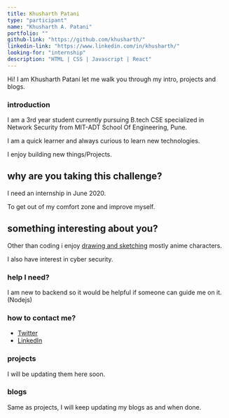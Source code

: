 ```yaml
---
title: Khusharth Patani
type: "participant"
name: "Khusharth A. Patani"
portfolio: ""
github-link: "https://github.com/khusharth/"
linkedin-link: "https://www.linkedin.com/in/khusharth/"
looking-for: "internship"
description: "HTML | CSS | Javascript | React"
---
```


Hi! I am Khusharth Patani let me walk you through my intro, projects and blogs.

### introduction

I am a 3rd year student currently pursuing B.tech CSE specialized in Network Security from MIT-ADT School Of Engineering, Pune.

I am a quick learner and always curious to learn new technologies.

I enjoy building new things/Projects. 

## why are you taking this challenge?

I need an internship in June 2020.

To get out of my comfort zone and improve myself.

## something interesting about you?

Other than coding i enjoy [drawing and sketching]((https://www.instagram.com/khushu_zzz/)) mostly anime characters.

I also have interest in cyber security.

### help I need?

I am new to backend so it would be helpful if someone can guide me on it. (Nodejs)

### how to contact me?

- [Twitter](https://twitter.com/khusharth19)
- [LinkedIn](https://www.linkedin.com/in/khusharth)

### projects

I will be updating them here soon.

### blogs

Same as projects, I will keep updating my blogs as and when done.
